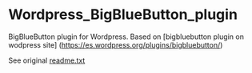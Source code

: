 # Wordpress_BigBlueButton_plugin
BigBlueButton plugin for Wordpress. Based on [bigbluebutton plugin on wodpress site] (https://es.wordpress.org/plugins/bigbluebutton/)

See original [readme.txt](../master/readme.txt) 
